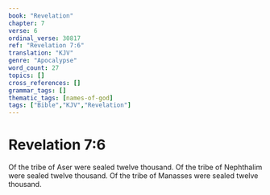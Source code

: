 ```yaml
---
book: "Revelation"
chapter: 7
verse: 6
ordinal_verse: 30817
ref: "Revelation 7:6"
translation: "KJV"
genre: "Apocalypse"
word_count: 27
topics: []
cross_references: []
grammar_tags: []
thematic_tags: [names-of-god]
tags: ["Bible","KJV","Revelation"]
---
```


# Revelation 7:6

Of the tribe of Aser were sealed twelve thousand. Of the tribe of Nephthalim were sealed twelve thousand. Of the tribe of Manasses were sealed twelve thousand.
